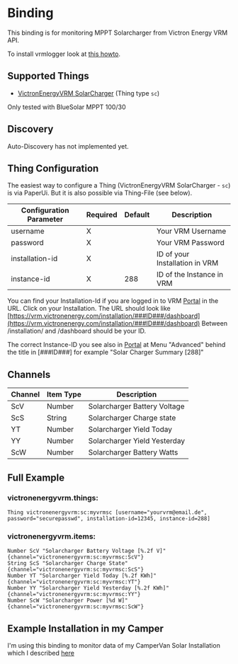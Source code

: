 # <bindingName> Binding

This binding is for monitoring MPPT Solarcharger from Victron Energy VRM API.

To install vrmlogger look at [this howto](https://github.com/victronenergy/venus/wiki/raspberrypi-install-venus-packages).

## Supported Things

- [VictronEnergyVRM SolarCharger](https://www.victronenergy.com/solar-charge-controllers) (Thing type `sc`)

Only tested with BlueSolar MPPT 100/30

## Discovery

Auto-Discovery has not implemented yet.


## Thing Configuration

The easiest way to configure a Thing (VictronEnergyVRM SolarCharger - `sc`) is via PaperUi. But it is also possible via Thing-File (see below).

| Configuration Parameter | Required | Default | Description                                         |
|-------------------------|----------|---------|-----------------------------------------------------|
| username                | X        |         | Your VRM Username                                   |
| password                | X        |         | Your VRM Password                                   |
| installation-id         | X        |         | ID of your Installation in VRM                      |
| instance-id             | X        | 288     | ID of the Instance in VRM                           |

You can find your Installation-Id if you are logged in to VRM [Portal](https://vrm.victronenergy.com/) in the URL. Click on your Installation. The URL should look like [https://vrm.victronenergy.com/installation/###ID###/dashboard](https://vrm.victronenergy.com/installation/###ID###/dashboard) Between /installation/ and /dashboard should be your ID.

The correct Instance-ID you see also in [Portal](https://vrm.victronenergy.com/) at Menu "Advanced" behind the title in [###ID###] for example "Solar Charger Summary [288]"

## Channels

| Channel  | Item Type | Description                                    |
|----------|-----------|------------------------------------------------|
| ScV      | Number    | Solarcharger Battery Voltage                   |
| ScS      | String    | Solarcharger Charge state                      |
| YT       | Number    | Solarcharger Yield Today                       |
| YY       | Number    | Solarcharger Yield Yesterday                   |
| ScW      | Number    | Solarcharger Battery Watts                     |

## Full Example

### victronenergyvrm.things:

```
Thing victronenergyvrm:sc:myvrmsc [username="yourvrm@email.de", password="securepasswd", installation-id=12345, instance-id=288]
```

### victronenergyvrm.items:

```
Number ScV "Solarcharger Battery Voltage [%.2f V]" {channel="victronenergyvrm:sc:myvrmsc:ScV"}
String ScS "Solarcharger Charge State" {channel="victronenergyvrm:sc:myvrmsc:ScS"}
Number YT "Solarcharger Yield Today [%.2f KWh]" {channel="victronenergyvrm:sc:myvrmsc:YT"}
Number YY "Solarcharger Yield Yesterday [%.2f KWh]" {channel="victronenergyvrm:sc:myvrmsc:YY"}
Number ScW "Solarcharger Power [%d W]" {channel="victronenergyvrm:sc:myvrmsc:ScW"}
```

## Example Installation in my Camper

I'm using this binding to monitor data of my CamperVan Solar Installation which I described [here](http://thejollyjumper.de/2018/10/18/elektrik/)
